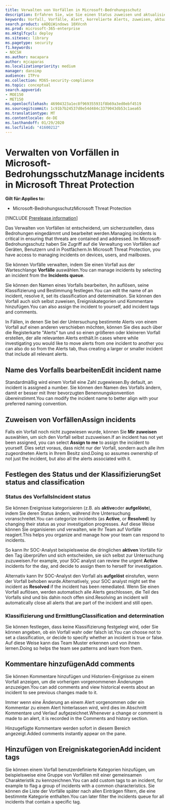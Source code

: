 ```yaml
---
title: Verwalten von Vorfällen in Microsoft-Bedrohungsschutz
description: Erfahren Sie, wie Sie einen Status zuweisen und aktualisieren können,
keywords: Vorfall, Vorfälle, Alert, korrelierte Alerts, zuweisen, aktualisieren, Status, verwalten, Klassifizierung, Microsoft, 365, m365
search.product: eADQiWindows 10XVcnh
ms.prod: microsoft-365-enterprise
ms.mktglfcycl: deploy
ms.sitesec: library
ms.pagetype: security
f1.keywords:
- NOCSH
ms.author: macapara
author: mjcaparas
ms.localizationpriority: medium
manager: dansimp
audience: ITPro
ms.collection: M365-security-compliance
ms.topic: conceptual
search.appverid:
- MOE150
- MET150
ms.openlocfilehash: 46904323a1ec8f969355931f8b69a3ed0ebf4519
ms.sourcegitcommit: 1c91b7b24537d0e54d484c3379043db53c1aea65
ms.translationtype: MT
ms.contentlocale: de-DE
ms.lasthandoff: 01/29/2020
ms.locfileid: "41600212"
---
```

# <a name="manage-incidents-in-microsoft-threat-protection"></a><span data-ttu-id="e512c-104">Verwalten von Vorfällen in Microsoft-Bedrohungsschutz</span><span class="sxs-lookup"><span data-stu-id="e512c-104">Manage incidents in Microsoft Threat Protection</span></span>

<span data-ttu-id="e512c-105">**Gilt für:**</span><span class="sxs-lookup"><span data-stu-id="e512c-105">**Applies to:**</span></span>
- <span data-ttu-id="e512c-106">Microsoft-Bedrohungsschutz</span><span class="sxs-lookup"><span data-stu-id="e512c-106">Microsoft Threat Protection</span></span>

[!INCLUDE [Prerelease information](../includes/prerelease.md)]

<span data-ttu-id="e512c-107">Das Verwalten von Vorfällen ist entscheidend, um sicherzustellen, dass Bedrohungen eingedämmt und bearbeitet werden.</span><span class="sxs-lookup"><span data-stu-id="e512c-107">Managing incidents is critical in ensuring that threats are contained and addressed.</span></span> <span data-ttu-id="e512c-108">Im Microsoft-Bedrohungsschutz haben Sie Zugriff auf die Verwaltung von Vorfällen auf Geräten, Benutzern und in Postfächern.</span><span class="sxs-lookup"><span data-stu-id="e512c-108">In Microsoft Threat Protection, you have access to managing incidents on devices, users, and mailboxes.</span></span> 


<span data-ttu-id="e512c-109">Sie können Vorfälle verwalten, indem Sie einen Vorfall aus der Warteschlange **Vorfälle** auswählen.</span><span class="sxs-lookup"><span data-stu-id="e512c-109">You can manage incidents by selecting an incident from the **Incidents queue**.</span></span> 

<span data-ttu-id="e512c-110">Sie können den Namen eines Vorfalls bearbeiten, ihn auflösen, seine Klassifizierung und Bestimmung festlegen.</span><span class="sxs-lookup"><span data-stu-id="e512c-110">You can edit the name of an incident, resolve it, set its classification and determination.</span></span> <span data-ttu-id="e512c-111">Sie können den Vorfall auch sich selbst zuweisen, Ereigniskategorien und Kommentare hinzufügen.</span><span class="sxs-lookup"><span data-stu-id="e512c-111">You can also assign the incident to yourself, add incident tags and comments.</span></span>

<span data-ttu-id="e512c-112">In Fällen, in denen Sie bei der Untersuchung bestimmte Alerts von einem Vorfall auf einen anderen verschieben möchten, können Sie dies auch über die Registerkarte "Alerts" tun und so einen größeren oder kleineren Vorfall erstellen, der alle relevanten Alerts enthält.</span><span class="sxs-lookup"><span data-stu-id="e512c-112">In cases where while investigating you would like to move alerts from one incident to another you can also do so from the Alerts tab, thus creating a larger or smaller incident that include all relevant alerts.</span></span>

## <a name="edit-incident-name"></a><span data-ttu-id="e512c-113">Name des Vorfalls bearbeiten</span><span class="sxs-lookup"><span data-stu-id="e512c-113">Edit incident name</span></span>
<span data-ttu-id="e512c-114">Standardmäßig wird einem Vorfall eine Zahl zugewiesen.</span><span class="sxs-lookup"><span data-stu-id="e512c-114">By default, an incident is assigned a number.</span></span> <span data-ttu-id="e512c-115">Sie können den Namen des Vorfalls ändern, damit er besser mit Ihrer bevorzugten Benennungskonvention übereinstimmt.</span><span class="sxs-lookup"><span data-stu-id="e512c-115">You can modify the incident name to better align with your preferred naming convention.</span></span>
 
## <a name="assign-incidents"></a><span data-ttu-id="e512c-116">Zuweisen von Vorfällen</span><span class="sxs-lookup"><span data-stu-id="e512c-116">Assign incidents</span></span>
<span data-ttu-id="e512c-117">Falls ein Vorfall noch nicht zugewiesen wurde, können Sie **Mir zuweisen** auswählen, um sich den Vorfall selbst zuzuweisen.</span><span class="sxs-lookup"><span data-stu-id="e512c-117">If an incident has not yet been assigned, you can select **Assign to me** to assign the incident to yourself.</span></span> <span data-ttu-id="e512c-118">Dies setzt voraus, dass nicht nur der Vorfall, sondern auch alle ihm zugeordneten Alerts in Ihrem Besitz sind.</span><span class="sxs-lookup"><span data-stu-id="e512c-118">Doing so assumes ownership of not just the incident, but also all the alerts associated with it.</span></span>

## <a name="set-status-and-classification"></a><span data-ttu-id="e512c-119">Festlegen des Status und der Klassifizierung</span><span class="sxs-lookup"><span data-stu-id="e512c-119">Set status and classification</span></span>
### <a name="incident-status"></a><span data-ttu-id="e512c-120">Status des Vorfalls</span><span class="sxs-lookup"><span data-stu-id="e512c-120">Incident status</span></span>
<span data-ttu-id="e512c-121">Sie können Ereignisse kategorisieren (z.B. als **aktive**oder **aufgelöste**), indem Sie deren Status ändern, während ihre Untersuchung voranschreitet.</span><span class="sxs-lookup"><span data-stu-id="e512c-121">You can categorize incidents (as **Active**, or **Resolved**) by changing their status as your investigation progresses.</span></span> <span data-ttu-id="e512c-122">Auf diese Weise können Sie organisieren und verwalten, wie Ihr Team auf Vorfälle reagiert.</span><span class="sxs-lookup"><span data-stu-id="e512c-122">This helps you organize and manage how your team can respond to incidents.</span></span>

<span data-ttu-id="e512c-123">So kann Ihr SOC-Analyst beispielsweise die dringlichen **aktiven** Vorfälle für den Tag überprüfen und sich entscheiden, sie sich selbst zur Untersuchung zuzuweisen.</span><span class="sxs-lookup"><span data-stu-id="e512c-123">For example, your SOC analyst can review the urgent **Active** incidents for the day, and decide to assign them to herself for investigation.</span></span>

<span data-ttu-id="e512c-124">Alternativ kann Ihr SOC-Analyst den Vorfall als **aufgelöst** einstufen, wenn der Vorfall behoben wurde.</span><span class="sxs-lookup"><span data-stu-id="e512c-124">Alternatively, your SOC analyst might set the incident as **Resolved** if the incident has been remediated.</span></span> <span data-ttu-id="e512c-125">Wenn Sie einen Vorfall auflösen, werden automatisch alle Alerts geschlossen, die Teil des Vorfalls sind und bis dahin noch offen sind.</span><span class="sxs-lookup"><span data-stu-id="e512c-125">Resolving an incident will automatically close all alerts that are part of the incident and still open.</span></span> 

### <a name="classification-and-determination"></a><span data-ttu-id="e512c-126">Klassifizierung und Ermittlung</span><span class="sxs-lookup"><span data-stu-id="e512c-126">Classification and determination</span></span>
<span data-ttu-id="e512c-127">Sie können festlegen, dass keine Klassifizierung festgelegt wird, oder Sie können angeben, ob ein Vorfall wahr oder falsch ist.</span><span class="sxs-lookup"><span data-stu-id="e512c-127">You can choose not to set a classification, or decide to specify whether an incident is true or false.</span></span> <span data-ttu-id="e512c-128">Auf diese Weise kann das Team Muster erkennen und von ihnen lernen.</span><span class="sxs-lookup"><span data-stu-id="e512c-128">Doing so helps the team see patterns and learn from them.</span></span> 

## <a name="add-comments"></a><span data-ttu-id="e512c-129">Kommentare hinzufügen</span><span class="sxs-lookup"><span data-stu-id="e512c-129">Add comments</span></span>
<span data-ttu-id="e512c-130">Sie können Kommentare hinzufügen und Historien-Ereignisse zu einem Vorfall anzeigen, um die vorherigen vorgenommenen Änderungen anzuzeigen.</span><span class="sxs-lookup"><span data-stu-id="e512c-130">You can add comments and view historical events about an incident to see previous changes made to it.</span></span>

<span data-ttu-id="e512c-131">Immer wenn eine Änderung an einem Alert vorgenommen oder ein Kommentar zu einem Alert hinterlassen wird, wird dies im Abschnitt Kommentare und Verlauf aufgezeichnet.</span><span class="sxs-lookup"><span data-stu-id="e512c-131">Whenever a change or comment is made to an alert, it is recorded in the Comments and history section.</span></span>

<span data-ttu-id="e512c-132">Hinzugefügte Kommentare werden sofort in diesem Bereich angezeigt.</span><span class="sxs-lookup"><span data-stu-id="e512c-132">Added comments instantly appear on the pane.</span></span>

## <a name="add-incident-tags"></a><span data-ttu-id="e512c-133">Hinzufügen von Ereigniskategorien</span><span class="sxs-lookup"><span data-stu-id="e512c-133">Add incident tags</span></span>
<span data-ttu-id="e512c-134">Sie können einem Vorfall benutzerdefinierte Kategorien hinzufügen, um beispielsweise eine Gruppe von Vorfällen mit einer gemeinsamen Charakteristik zu kennzeichnen.</span><span class="sxs-lookup"><span data-stu-id="e512c-134">You can add custom tags to an incident, for example to flag a group of incidents with a common characteristics.</span></span> <span data-ttu-id="e512c-135">Sie können die Liste der Vorfälle später nach allen Einträgen filtern, die eine bestimmte Kategorie enthalten.</span><span class="sxs-lookup"><span data-stu-id="e512c-135">You can later filter the incidents queue for all incidents that contain a specific tag.</span></span>

